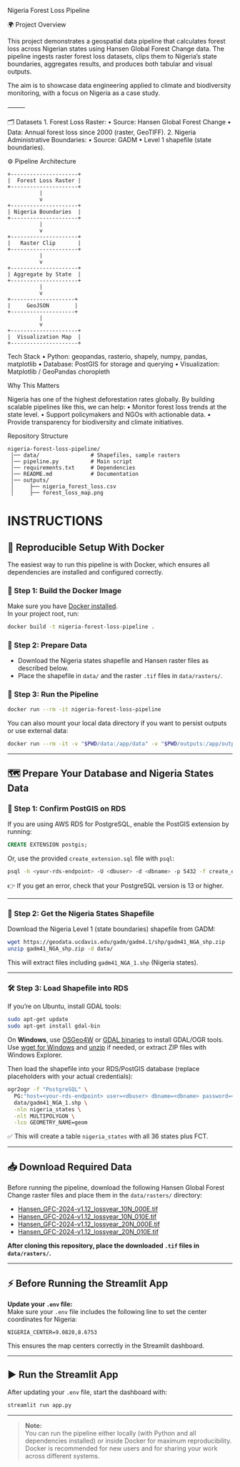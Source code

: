 Nigeria Forest Loss Pipeline
 
 🌍 Project Overview
 
 This project demonstrates a geospatial data pipeline that calculates forest loss across Nigerian states using Hansen Global Forest Change data. The pipeline ingests raster forest loss datasets, clips them to Nigeria’s state boundaries, aggregates results, and produces both tabular and visual outputs.
 
 The aim is to showcase data engineering applied to climate and biodiversity monitoring, with a focus on Nigeria as a case study.
 
 ⸻
 
 🗂️ Datasets
 	1.	Forest Loss Raster:
 	•	Source: Hansen Global Forest Change
 	•	Data: Annual forest loss since 2000 (raster, GeoTIFF).
 	2.	Nigeria Administrative Boundaries:
 	•	Source: GADM
 	•	Level 1 shapefile (state boundaries).
 
⚙️ Pipeline Architecture

```text
+---------------------+
|  Forest Loss Raster |
+---------------------+
          |
          v
+---------------------+
| Nigeria Boundaries  |
+---------------------+
          |
          v
+---------------------+
|   Raster Clip       |
+---------------------+
          |
          v
+---------------------+
| Aggregate by State  |
+---------------------+
          |
          v
+--------------------+
|     GeoJSON        |
+--------------------+
          |
          v
+---------------------+
|  Visualization Map  |
+---------------------+
```

Tech Stack
 	•	Python: geopandas, rasterio, shapely, numpy, pandas, matplotlib
 	•	Database: PostGIS for storage and querying
 	•	Visualization: Matplotlib / GeoPandas choropleth

Why This Matters
 
 Nigeria has one of the highest deforestation rates globally. By building scalable pipelines like this, we can help:
 	•	Monitor forest loss trends at the state level.
 	•	Support policymakers and NGOs with actionable data.
 	•	Provide transparency for biodiversity and climate initiatives.

Repository Structure
```text
nigeria-forest-loss-pipeline/
 │── data/                # Shapefiles, sample rasters
 │── pipeline.py          # Main script
 │── requirements.txt     # Dependencies
 │── README.md            # Documentation
 │── outputs/
 │     ├── nigeria_forest_loss.csv
 │     ├── forest_loss_map.png
```
# INSTRUCTIONS

## 🚀 Reproducible Setup With Docker

The easiest way to run this pipeline is with Docker, which ensures all dependencies are installed and configured correctly.

### 🐳 Step 1: Build the Docker Image

Make sure you have [Docker installed](https://docs.docker.com/get-docker/).  
In your project root, run:

```sh
docker build -t nigeria-forest-loss-pipeline .
```

### 🐳 Step 2: Prepare Data

- Download the Nigeria states shapefile and Hansen raster files as described below.
- Place the shapefile in `data/` and the raster `.tif` files in `data/rasters/`.

### 🐳 Step 3: Run the Pipeline

```sh
docker run --rm -it nigeria-forest-loss-pipeline
```

You can also mount your local data directory if you want to persist outputs or use external data:

```sh
docker run --rm -it -v "$PWD/data:/app/data" -v "$PWD/outputs:/app/outputs" nigeria-forest-loss-pipeline
```

---

## 🗺️ Prepare Your Database and Nigeria States Data

### 🔑 Step 1: Confirm PostGIS on RDS

If you are using AWS RDS for PostgreSQL, enable the PostGIS extension by running:

```sql
CREATE EXTENSION postgis;
```

Or, use the provided `create_extension.sql` file with `psql`:

```sh
psql -h <your-rds-endpoint> -U <dbuser> -d <dbname> -p 5432 -f create_extension.sql
```

👉 If you get an error, check that your PostgreSQL version is 13 or higher.

---

### 📂 Step 2: Get the Nigeria States Shapefile

Download the Nigeria Level 1 (state boundaries) shapefile from GADM:

```sh
wget https://geodata.ucdavis.edu/gadm/gadm4.1/shp/gadm41_NGA_shp.zip
unzip gadm41_NGA_shp.zip -d data/
```

This will extract files including `gadm41_NGA_1.shp` (Nigeria states).

---

### 🛠️ Step 3: Load Shapefile into RDS

If you’re on Ubuntu, install GDAL tools:

```sh
sudo apt-get update
sudo apt-get install gdal-bin
```

On **Windows**, use [OSGeo4W](https://trac.osgeo.org/osgeo4w/) or [GDAL binaries](https://gdal.org/download.html) to install GDAL/OGR tools.  
Use [wget for Windows](https://eternallybored.org/misc/wget/) and [unzip](https://gnuwin32.sourceforge.net/packages/unzip.htm) if needed, or extract ZIP files with Windows Explorer.

Then load the shapefile into your RDS/PostGIS database (replace placeholders with your actual credentials):

```sh
ogr2ogr -f "PostgreSQL" \
  PG:"host=<your-rds-endpoint> user=<dbuser> dbname=<dbname> password=<dbpass> port=5432" \
  data/gadm41_NGA_1.shp \
  -nln nigeria_states \
  -nlt MULTIPOLYGON \
  -lco GEOMETRY_NAME=geom
```

✅ This will create a table `nigeria_states` with all 36 states plus FCT.

---

## 📥 Download Required Data

Before running the pipeline, download the following Hansen Global Forest Change raster files and place them in the `data/rasters/` directory:

- [Hansen_GFC-2024-v1.12_lossyear_10N_000E.tif](https://storage.googleapis.com/earthenginepartners-hansen/GFC-2024-v1.12/Hansen_GFC-2024-v1.12_lossyear_10N_000E.tif)
- [Hansen_GFC-2024-v1.12_lossyear_10N_010E.tif](https://storage.googleapis.com/earthenginepartners-hansen/GFC-2024-v1.12/Hansen_GFC-2024-v1.12_lossyear_10N_010E.tif)
- [Hansen_GFC-2024-v1.12_lossyear_20N_000E.tif](https://storage.googleapis.com/earthenginepartners-hansen/GFC-2024-v1.12/Hansen_GFC-2024-v1.12_lossyear_20N_000E.tif)
- [Hansen_GFC-2024-v1.12_lossyear_20N_010E.tif](https://storage.googleapis.com/earthenginepartners-hansen/GFC-2024-v1.12/Hansen_GFC-2024-v1.12_lossyear_20N_010E.tif)

**After cloning this repository, place the downloaded `.tif` files in `data/rasters/`.**

---

## ⚡️ Before Running the Streamlit App

**Update your `.env` file:**  
Make sure your `.env` file includes the following line to set the center coordinates for Nigeria:

```
NIGERIA_CENTER=9.0820,8.6753
```

This ensures the map centers correctly in the Streamlit dashboard.

---

## ▶️ Run the Streamlit App

After updating your `.env` file, start the dashboard with:

```sh
streamlit run app.py
```
---

> **Note:**  
> You can run the pipeline either locally (with Python and all dependencies installed) or inside Docker for maximum reproducibility.  
> Docker is recommended for new users and for sharing your work across different systems.